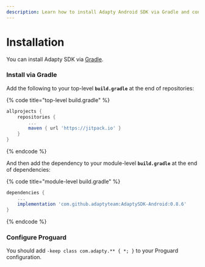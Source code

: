 ```yaml
---
description: Learn how to install Adapty Android SDK via Gradle and configure Proguard
---
```


# Installation

You can install Adapty SDK via [Gradle](android-sdk-installation.md#install-via-gradle).



### Install via Gradle

Add the following to your top-level **`build.gradle`** at the end of repositories:

{% code title="top-level build.gradle" %}
```groovy
allprojects {
    repositories {
        ...
        maven { url 'https://jitpack.io' }
    }
}
```
{% endcode %}

And then add the dependency to your module-level **`build.gradle`** at the end of dependencies:

{% code title="module-level build.gradle" %}
```groovy
dependencies {
    ...
    implementation 'com.github.adaptyteam:AdaptySDK-Android:0.8.6'
}
```
{% endcode %}



### Configure Proguard

You should add `-keep class com.adapty.** { *; }` to your Proguard configuration.

